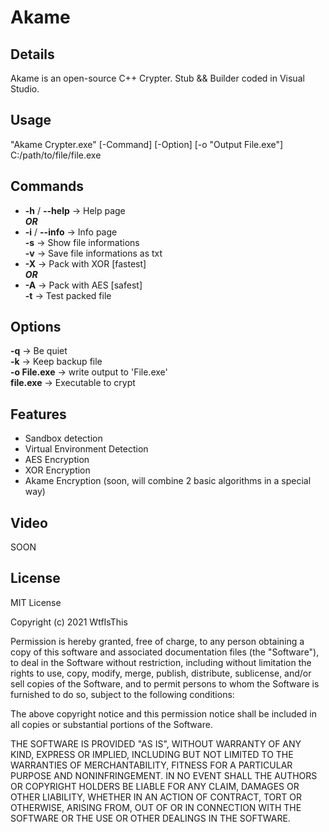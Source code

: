 # Akame
## Details
Akame is an open-source C++ Crypter. Stub &amp;&amp; Builder coded in Visual Studio.
## Usage
"Akame Crypter.exe" [-Command] [-Option] [-o "Output File.exe"] C:/path/to/file/file.exe
## Commands             
* **-h** / **--help** -> Help page         
***OR***
* **-i** / **--info** -> Info page          
**-s** -> Show file informations             
**-v** -> Save file informations as txt          
* **-X** -> Pack with XOR [fastest]             
***OR***
* **-A** -> Pack with AES [safest]           
**-t** -> Test packed file         
## Options  
**-q** -> Be quiet           
**-k** -> Keep backup file       
**-o File.exe** -> write output to 'File.exe'       
**file.exe** -> Executable to crypt        
## Features
- Sandbox detection
- Virtual Environment Detection
- AES Encryption
- XOR Encryption
- Akame Encryption (soon, will combine 2 basic algorithms in a special way)
## Video
SOON
## License
MIT License

Copyright (c) 2021 WtfIsThis

Permission is hereby granted, free of charge, to any person obtaining a copy
of this software and associated documentation files (the "Software"), to deal
in the Software without restriction, including without limitation the rights
to use, copy, modify, merge, publish, distribute, sublicense, and/or sell
copies of the Software, and to permit persons to whom the Software is
furnished to do so, subject to the following conditions:

The above copyright notice and this permission notice shall be included in all
copies or substantial portions of the Software.

THE SOFTWARE IS PROVIDED "AS IS", WITHOUT WARRANTY OF ANY KIND, EXPRESS OR
IMPLIED, INCLUDING BUT NOT LIMITED TO THE WARRANTIES OF MERCHANTABILITY,
FITNESS FOR A PARTICULAR PURPOSE AND NONINFRINGEMENT. IN NO EVENT SHALL THE
AUTHORS OR COPYRIGHT HOLDERS BE LIABLE FOR ANY CLAIM, DAMAGES OR OTHER
LIABILITY, WHETHER IN AN ACTION OF CONTRACT, TORT OR OTHERWISE, ARISING FROM,
OUT OF OR IN CONNECTION WITH THE SOFTWARE OR THE USE OR OTHER DEALINGS IN THE
SOFTWARE.
